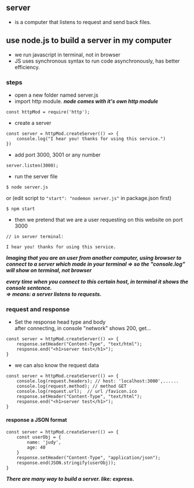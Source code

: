 ## server
- is a computer that listens to request and send back files.

## use node.js to build a server in my computer
- we run javascript in terminal, not in browser
- JS uses synchronous syntax to run code asynchronously, has better efficiency.

### steps
- open a new folder named server.js
- import http module.
***node comes with it's own http module***
```
const httpMod = require('http');
```
- create a server
```
const server = httpMod.createServer(() => {
    console.log("I hear you! thanks for using this service.")
})
```
- add port 3000, 3001 or any number
```
server.listen(3000);
```
- run the server file
```
$ node server.js
```
or 
(edit script to ```"start": "nodemon server.js"``` in package.json first)
```
$ npm start
```
- then we pretend that we are a user requesting on this website on port 3000 
```
// in server terminal:

I hear you! thanks for using this service.
```
***Imaging that you are an user from another computer, using browser to connect to a server which made in your terminal
=> so the "console.log" will show on terminal, not browser***

***every time when you connect to this certain host, in terminal it shows the console sentence.     
=> means: a server listens to requests.***

### request and response
- Set the response head type and body    
after connecting, in console "network" shows 200, get...
```
const server = httpMod.createServer(() => {
    response.setHeader("Content-Type", "text/html");
    response.end("<h1>server test</h1>");
}
```
- we can also know the request data
```
const server = httpMod.createServer(() => {
    console.log(request.headers); // host: 'localhost:3000',......
    console.log(request.method); // method GET
    console.log(request.url);  // url /favicon.ico
    response.setHeader("Content-Type", "text/html");
    response.end("<h1>server test</h1>");
}
```
#### response a JSON format
```
const server = httpMod.createServer(() => {
    const userObj = {
        name: 'judy',
        age: 40
    }
    response.setHeader("Content-Type", "application/json");
    response.end(JSON.stringify(userObj));
}
```



***There are many way to build a server. like: express.***




